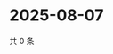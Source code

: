 # 2025-08-07

共 0 条

<!-- BEGIN ZHIHUVIDEO -->
<!-- 最后更新时间 Thu Aug 07 2025 04:13:55 GMT+0800 (China Standard Time) -->

<!-- END ZHIHUVIDEO -->
